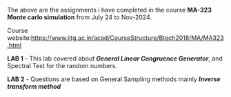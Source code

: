 The above are the assignments i have completed in the course **MA-323 Monte carlo simulation** from July 24 to Nov-2024.

Course website:https://www.iitg.ac.in/acad/CourseStructure/Btech2018/MA/MA323.html 

**LAB 1** - This lab covered about **_General Linear Congruence Generator_**, and Spectral Test for the random numbers.

**LAB 2** - Questions are based on General Sampling methods mainly **_Inverse transform method_**
